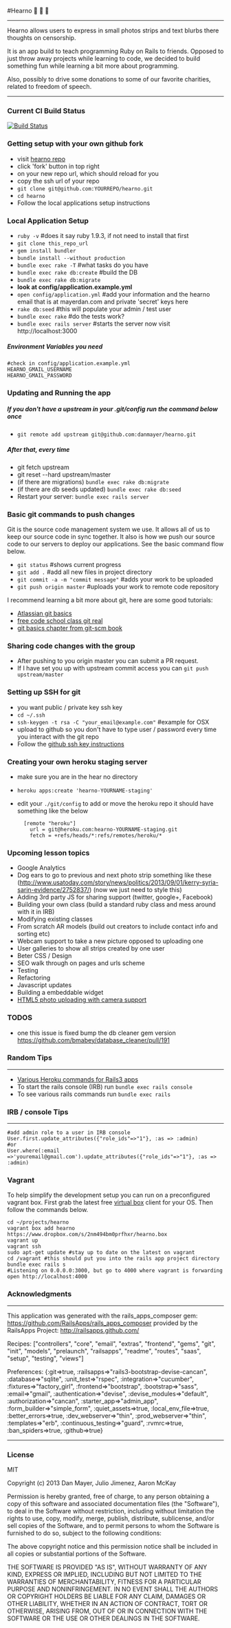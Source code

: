 #Hearno
 :see_no_evil: :hear_no_evil: :speak_no_evil:
_______________


Hearno allows users to express in small photos strips and text blurbs there thoughts on censorship.

It is an app build to teach programming Ruby on Rails to friends. Opposed to just throw away projects while learning to code, we decided to build something fun while learning a bit more about programming. 

Also, possibly to drive some donations to some of our favorite charities, related to freedom of speech.
________________________


### Current CI Build Status

[![Build Status](https://secure.travis-ci.org/danmayer/hearno.png)](http://travis-ci.org/danmayer/hearno)

### Getting setup with your own github fork

* visit [hearno repo](https://github.com/danmayer/hearno)
* click 'fork' button in top right
* on your new repo url, which should reload for you
* copy the ssh url of your repo
* `git clone git@github.com:YOURREPO/hearno.git`
* `cd hearno`
* Follow the local applications setup instructions

### Local Application Setup

* `ruby -v` #does it say ruby 1.9.3, if not need to install that first
* `git clone this_repo_url`
* `gem install bundler`
* `bundle install --without production`
* `bundle exec rake -T` #what tasks do you have
* `bundle exec rake db:create` #build the DB
* `bundle exec rake db:migrate`
* __look at config/application.example.yml__
* `open config/application.yml` #add your information and the hearno email that is at mayerdan.com and private 'secret' keys here
* `rake db:seed` #this will populate your admin / test user
* `bundle exec rake` #do the tests work?
* `bundle exec rails server` #starts the server now visit http://localhost:3000

##### Environment Variables you need

    #check in config/application.example.yml
    HEARNO_GMAIL_USERNAME
    HEARNO_GMAIL_PASSWORD



### Updating and Running the app

##### If you don't have a upstream in your .git/config run the command below once

* `git remote add upstream git@github.com:danmayer/hearno.git`

##### After that, every time

* git fetch upstream
* git reset --hard upstream/master
* (if there are migrations) `bundle exec rake db:migrate`
* (if there are db seeds updated) `bundle exec rake db:seed`
* Restart your server: `bundle exec rails server`


### Basic git commands to push changes

Git is the source code management system we use. It allows all of us to keep our source code in sync together. It also is how we push our source code to our servers to deploy our applications. See the basic command flow below.

* `git status` #shows current progress
* `git add .` #add all new files in project directory
* `git commit -a -m "commit message"` #adds your work to be uploaded
* `git push origin master` #uploads your work to remote code repository

I recommend learning a bit more about git, here are some good tutorials:

* [Atlassian git basics](https://www.atlassian.com/git/tutorial/git-basics)
* [free code school class git real](https://www.codeschool.com/courses/git-real)
* [git basics chapter from git-scm book](http://git-scm.com/book/en/Git-Basics)



### Sharing code changes with the group

* After pushing to you origin master you can submit a PR request.
* If I have set you up with upstream commit access you can `git push upstream/master`

### Setting up SSH for git

* you want public / private key ssh key
* `cd ~/.ssh`
* `ssh-keygen -t rsa -C "your_email@example.com"` #example for OSX
* upload to github so you don't have to type user / password every time you interact with the git repo
* Follow the [github ssh key instructions](https://help.github.com/articles/generating-ssh-keys)

### Creating your own heroku staging server

* make sure you are in the hear no directory
* `heroku apps:create 'hearno-YOURNAME-staging'`
* edit your `./git/config` to add or move the heroku repo it should have something like the below


        [remote "heroku"]
          url = git@heroku.com:hearno-YOURNAME-staging.git
          fetch = +refs/heads/*:refs/remotes/heroku/*

### Upcoming lesson topics

* Google Analytics
* Dog ears to go to previous and next photo strip something like these (http://www.usatoday.com/story/news/politics/2013/09/01/kerry-syria-sarin-evidence/2752837/) (now we just need to style this)
* Adding 3rd party JS for sharing support (twitter, google+, Facebook)
* Building your own class (build a standard ruby class and mess around with it in IRB)
* Modifying existing classes
* From scratch AR models (build out creators to include contact info and sorting etc)
* Webcam support to take a new picture opposed to uploading one
* User galleries to show all strips created by one user
* Beter CSS / Design
* SEO walk through on pages and urls scheme
* Testing
* Refactoring
* Javascript updates
* Building a embeddable widget
* [HTML5 photo uploading with camera support](http://www.storminthecastle.com/2013/05/07/how-you-can-build-an-html5-photobooth-app/)

### TODOS

* one this issue is fixed bump the db cleaner gem version https://github.com/bmabey/database_cleaner/pull/191

### Random Tips
________________________

* [Various Heroku commands for Rails3 apps](https://devcenter.heroku.com/articles/rails3#console)
* To start the rails console (IRB) run `bundle exec rails console`
* To see various rails commands run `bundle exec rails`

### IRB / console Tips
________________________


    #add admin role to a user in IRB console
    User.first.update_attributes({"role_ids"=>"1"}, :as => :admin)
    #or
    User.where(:email =>'youremail@gmail.com').update_attributes({"role_ids"=>"1"}, :as => :admin)
    

### Vagrant

To help simplify the development setup you can run on a preconfigured vagrant box. First grab the latest free [virtual box](https://www.virtualbox.org/) client for your OS. Then follow the commands below.

    cd ~/projects/hearno
    vagrant box add hearno https://www.dropbox.com/s/2nm494bm0prfhxr/hearno.box
    vagrant up
    vagrant ssh
    sudo apt-get update #stay up to date on the latest on vagrant
    cd /vagrant #this should put you into the rails app project directory
    bundle exec rails s 
    #Listening on 0.0.0.0:3000, but go to 4000 where vagrant is forwarding
    open http://localhost:4000

### Acknowledgments
________________________

This application was generated with the rails_apps_composer gem:
https://github.com/RailsApps/rails_apps_composer
provided by the RailsApps Project:
http://railsapps.github.com/

Recipes:
["controllers", "core", "email", "extras", "frontend", "gems", "git", "init", "models", "prelaunch", "railsapps", "readme", "routes", "saas", "setup", "testing", "views"]

Preferences:
{:git=>true, :railsapps=>"rails3-bootstrap-devise-cancan", :database=>"sqlite", :unit_test=>"rspec", :integration=>"cucumber", :fixtures=>"factory_girl", :frontend=>"bootstrap", :bootstrap=>"sass", :email=>"gmail", :authentication=>"devise", :devise_modules=>"default", :authorization=>"cancan", :starter_app=>"admin_app", :form_builder=>"simple_form", :quiet_assets=>true, :local_env_file=>true, :better_errors=>true, :dev_webserver=>"thin", :prod_webserver=>"thin", :templates=>"erb", :continuous_testing=>"guard", :rvmrc=>true, :ban_spiders=>true, :github=>true}

________________________

### License

MIT

Copyright (c) 2013 Dan Mayer, Julio Jimenez, Aaron McKay

Permission is hereby granted, free of charge, to any person obtaining a copy of this software and associated documentation files (the "Software"), to deal in the Software without restriction, including without limitation the rights to use, copy, modify, merge, publish, distribute, sublicense, and/or sell copies of the Software, and to permit persons to whom the Software is furnished to do so, subject to the following conditions:

The above copyright notice and this permission notice shall be included in all copies or substantial portions of the Software.

THE SOFTWARE IS PROVIDED "AS IS", WITHOUT WARRANTY OF ANY KIND, EXPRESS OR IMPLIED, INCLUDING BUT NOT LIMITED TO THE WARRANTIES OF MERCHANTABILITY, FITNESS FOR A PARTICULAR PURPOSE AND NONINFRINGEMENT. IN NO EVENT SHALL THE AUTHORS OR COPYRIGHT HOLDERS BE LIABLE FOR ANY CLAIM, DAMAGES OR OTHER LIABILITY, WHETHER IN AN ACTION OF CONTRACT, TORT OR OTHERWISE, ARISING FROM, OUT OF OR IN CONNECTION WITH THE SOFTWARE OR THE USE OR OTHER DEALINGS IN THE SOFTWARE.